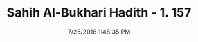 ---
title        : "Sahih Al-Bukhari Hadith - 1. 157"
date         : 7/25/2018 1:48:35 PM
draft        : false
type         : "hadith"
layout       : "hadith"
BookCode     : "SHB"
VolumeNumber : "1"
HadithNumber : "157"
categories  :  ["Ablution-Cleaning the private parts with stones"]
tags  :  ["Abu Huraira"]
---